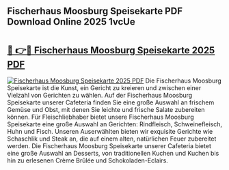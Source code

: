## Fischerhaus Moosburg Speisekarte PDF Download Online 2025 1vcUe

# <h2><a href="http://gc63g0u.nevu.top/?p=Fischerhaus+Moosburg+Speisekarte">🔗 👉🔴 Fischerhaus Moosburg Speisekarte 2025 PDF</a></h2>

[![Fischerhaus Moosburg Speisekarte 2025 PDF](https://i.imgur.com/dBaPXMq.png)](http://gc63g0u.nevu.top/?p=Fischerhaus+Moosburg+Speisekarte)
Die Fischerhaus Moosburg Speisekarte ist die Kunst, ein Gericht zu kreieren und zwischen einer Vielzahl von Gerichten zu wählen. Auf der Fischerhaus Moosburg Speisekarte unserer Cafeteria finden Sie eine große Auswahl an frischem Gemüse und Obst, mit denen Sie leichte und frische Salate zubereiten können. Für Fleischliebhaber bietet unsere Fischerhaus Moosburg Speisekarte eine große Auswahl an Gerichten: Rindfleisch, Schweinefleisch, Huhn und Fisch. Unseren Auserwählten bieten wir exquisite Gerichte wie Schaschlik und Steak an, die auf einem alten, natürlichen Feuer zubereitet werden. Die Fischerhaus Moosburg Speisekarte unserer Cafeteria bietet eine große Auswahl an Desserts, von traditionellen Kuchen und Kuchen bis hin zu erlesenen Crème Brûlée und Schokoladen-Eclairs.
